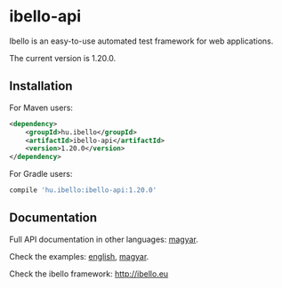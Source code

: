 # ibello-api
Ibello is an easy-to-use automated test framework for web applications.

The current version is 1.20.0.

## Installation

For Maven users:

```xml
<dependency>
    <groupId>hu.ibello</groupId>
    <artifactId>ibello-api</artifactId>
    <version>1.20.0</version>
</dependency>
```

For Gradle users:

```groovy
compile 'hu.ibello:ibello-api:1.20.0'
```

## Documentation

Full API documentation in other languages: [magyar](documentation/API.hu.md).

Check the examples: [english](documentation/API-EXAMPLES.md), [magyar](documentation/API-EXAMPLES.hu.md).

Check the ibello framework: http://ibello.eu

